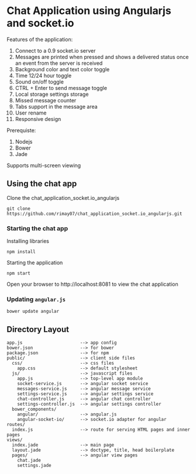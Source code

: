 # Chat Application using Angularjs and socket.io

Features of the application:
1. Connect to a 0.9 socket.io server
2. Messages are printed when pressed and shows a delivered status once an event from the server is received
3. Background color and text color toggle
4. Time 12/24 hour toggle
5. Sound on/off toggle
6. CTRL + Enter to send message toggle
7. Local storage settings storage
8. Missed message counter
9. Tabs support in the message area
10. User rename
11. Responsive design 

Prerequiste:
1. Nodejs
2. Bower
3. Jade

Supports multi-screen viewing

## Using the chat app

Clone the chat_application_socket.io_angularjs

```shell
git clone https://github.com/rimay07/chat_application_socket.io_angularjs.git
```

### Starting the chat app

Installing libraries

```shell
npm install
```

Starting the application
```shell
npm start
```

Open your browser to http://localhost:8081 to view the chat application

### Updating `angular.js`

```shell
bower update angular
```

## Directory Layout
    
    app.js                  	--> app config
    bower.json              	--> for bower
    package.json            	--> for npm
    public/                 	--> client side files
      css/                  	--> css files
        app.css             	--> default stylesheet
      js/                   	--> javascript files
        app.js              	--> top-level app module
        socket-service.js		--> angular socket service
        messages-service.js		--> angular message service
        settings-service.js		--> angular settings service
        chat-controller.js		--> angular chat controller
        settings-controller.js	--> angular settings controller
      bower_components/
        angular/            	--> angular.js
        angular-socket-io/  	--> socket.io adapter for angular
    routes/
      index.js              	--> route for serving HTML pages and inner pages
    views/
      index.jade            	--> main page
      layout.jade           	--> doctype, title, head boilerplate
      pages/             		--> angular view pages
        chat.jade
        settings.jade

